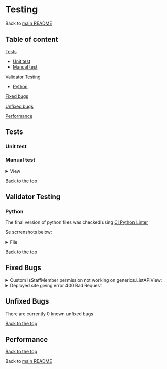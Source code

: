 # Testing

Back to [main README](readme.md)

## Table of content

[Tests](#tests)
  - [Unit test](#unit-test)
  - [Manual test](#manual-test)

[Validator Testing](#validator-testing)
  - [Python](#python)

[Fixed bugs](#fixed-bugs)

[Unfixed bugs](#unfixed-bugs)

[Performance](#performance)


## Tests

### Unit test


### Manual test

<details>
<summary>View</summary>


| Action | Expected result | Pass/Fail |
|--------|-----------------|-----------|
|  |  | Pass/Fail |
|  |  | Pass/Fail |
|  |  | Pass/Fail |
|  |  | Pass/Fail |


</details>


[Back to the top](#table-of-content)


## Validator Testing

### Python

The final version of python files was checked using [CI Python Linter](https://pep8ci.herokuapp.com/#)

Se scrrenshots below:

<details>
  <summary>File</summary>

  ![Image]()

</details>


[Back to the top](#table-of-content)

## Fixed Bugs

<details>
  <summary> Custom IsStaffMember permission not working on generics.ListAPIView:</summary>

  - Issue: 
  
    The ProfileList view should be accessed by staff members only. This is because only staff members can see all the profiles, while each client cannot see the other clients (each client can only access their own profile).
    
    This was working only in the ClientProfileDetail view (RetrieveUpdateAPIView), but not in the ProfileList (ListAPIView)

![Original code](media/bugs/isstaff_permission_bug.png)

As we can see the user 'admin' has the attribute isStaff set to 'false':

![isStaff attribute for admin](media/bugs/isstaff_permission_bug_1.png)

But they can access the ProfileList:

![Profile list accessed by admin](media/bugs/isstaff_permission_bug_2.png)

While they cannot access the client profile, as expected, since the user 'admin' is not part of the staff, so they should not be able to see the client profiles:

![clientProfileDeatail cannot be accessed by admin](media/bugs/isstaff_permission_bug_3.png)


  - Fix:

  After throubleshooting I could identify that the issue is caused by the use of ListAPIView.

  As we see from the Django REST framework documentation: https://www.django-rest-framework.org/api-guide/permissions/#custom-permissions

  We can create a custom permission by overriding the BasePermission. Although we have 2 methos to do so:

  has_permission (global) and has_object_permission (object-level)

  The IsStaffMember was initially overriding just the has_object_permission, which is used at object level views, such as the RetrieveUpdateAPIView. While the ListApiView checks for global permissions.

  To fix this issue I had to override the has_permission method as well:
  ![Final code](media/bugs/isstaff_permission_fix.png)

  After this fix, our user 'admin' cannot access the clients list anymore:
  ![Original code](media/bugs/isstaff_permission_fix_1.png)
  

</details>


<details>
  <summary>Deployed site giving error 400 Bad Request</summary>

  - Issue: When trying to acess the deployed app, I was receiving erro 400 bad request.

  - Fix: After turning on debug mode I could see that heroku was not in "ALLOWED_HOSTS". Even though I added it when I first deployed the project, I must have removed it by accident. After adding it again the error was fixed.

</details>

 
## Unfixed Bugs

There are currently 0 known unfixed bugs

[Back to the top](#table-of-content)

## Performance


[Back to the top](#table-of-content)

Back to [main README](readme.md)